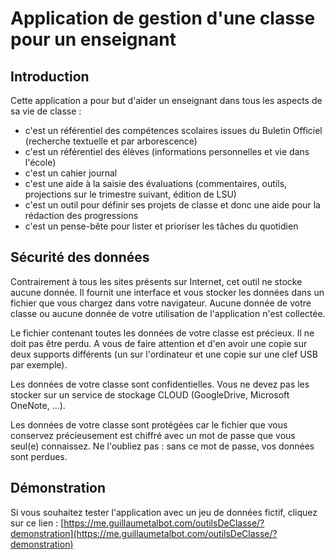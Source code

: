 # Application de gestion d'une classe pour un enseignant

## Introduction
Cette application a pour but d'aider un enseignant dans tous les aspects de sa vie de classe : 
* c'est un référentiel des compétences scolaires issues du Buletin Officiel (recherche textuelle et par arborescence)
* c'est un référentiel des élèves (informations personnelles et vie dans l'école)
* c'est un cahier journal
* c'est une aide à la saisie des évaluations (commentaires, outils, projections sur le trimestre suivant, édition de LSU)
* c'est un outil pour définir ses projets de classe et donc une aide pour la rédaction des progressions
* c'est un pense-bête pour lister et prioriser les tâches du quotidien

## Sécurité des données
Contrairement à tous les sites présents sur Internet, cet outil ne stocke aucune donnée. Il fournit une interface et vous stocker les données dans un fichier que vous chargez dans votre navigateur.
Aucune donnée de votre classe ou aucune donnée de votre utilisation de l'application n'est collectée.

Le fichier contenant toutes les données de votre classe est précieux. Il ne doit pas être perdu. A vous de faire attention et d'en avoir une copie sur deux supports différents (un sur l'ordinateur et une copie sur une clef USB par exemple).

Les données de votre classe sont confidentielles. Vous ne devez pas les stocker sur un service de stockage CLOUD (GoogleDrive, Microsoft OneNote, ...).

Les données de votre classe sont protégées car le fichier que vous conservez précieusement est chiffré avec un mot de passe que vous seul(e) connaissez. Ne l'oubliez pas : sans ce mot de passe, vos données sont perdues.

## Démonstration

Si vous souhaitez tester l'application avec un jeu de données fictif, cliquez sur ce lien : [https://me.guillaumetalbot.com/outilsDeClasse/?demonstration](https://me.guillaumetalbot.com/outilsDeClasse/?demonstration)

